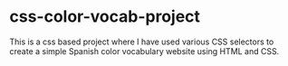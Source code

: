 # css-color-vocab-project
This is a css based project where I have used various CSS selectors to create a simple Spanish color vocabulary  website using HTML and CSS.
